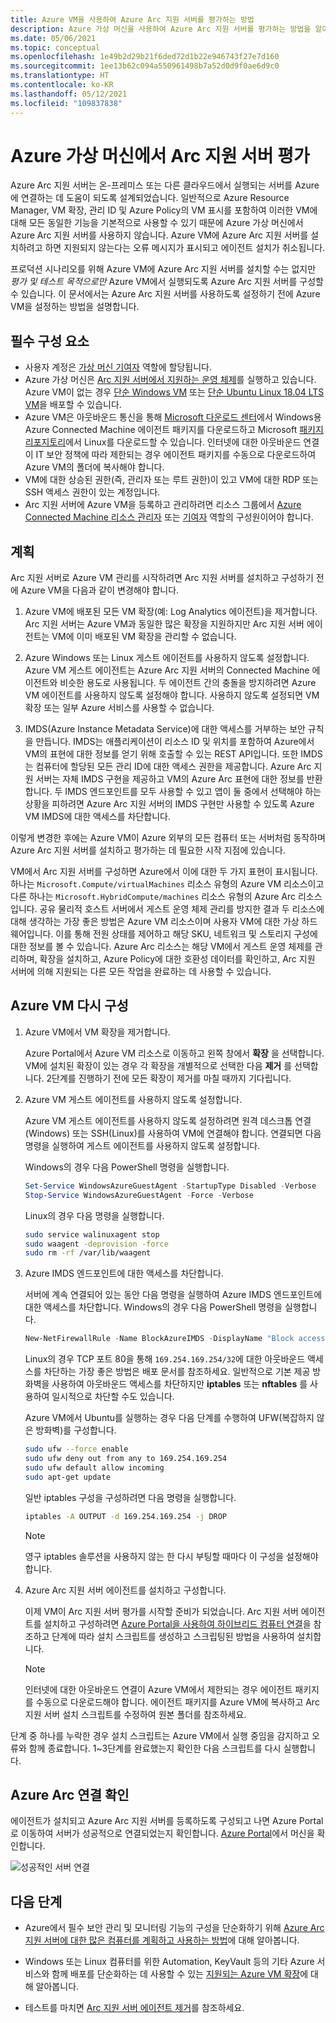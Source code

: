 ```yaml
---
title: Azure VM을 사용하여 Azure Arc 지원 서버를 평가하는 방법
description: Azure 가상 머신을 사용하여 Azure Arc 지원 서버를 평가하는 방법을 알아봅니다.
ms.date: 05/06/2021
ms.topic: conceptual
ms.openlocfilehash: 1e49b2d29b21f6ded72d1b22e946743f27e7d160
ms.sourcegitcommit: 1ee13b62c094a550961498b7a52d0d9f0ae6d9c0
ms.translationtype: HT
ms.contentlocale: ko-KR
ms.lasthandoff: 05/12/2021
ms.locfileid: "109837838"
---
```

# <a name="evaluate-arc-enabled-servers-on-an-azure-virtual-machine"></a>Azure 가상 머신에서 Arc 지원 서버 평가

Azure Arc 지원 서버는 온-프레미스 또는 다른 클라우드에서 실행되는 서버를 Azure에 연결하는 데 도움이 되도록 설계되었습니다. 일반적으로 Azure Resource Manager, VM 확장, 관리 ID 및 Azure Policy의 VM 표시를 포함하여 이러한 VM에 대해 모든 동일한 기능을 기본적으로 사용할 수 있기 때문에 Azure 가상 머신에서 Azure Arc 지원 서버를 사용하지 않습니다. Azure VM에 Azure Arc 지원 서버를 설치하려고 하면 지원되지 않는다는 오류 메시지가 표시되고 에이전트 설치가 취소됩니다.

프로덕션 시나리오를 위해 Azure VM에 Azure Arc 지원 서버를 설치할 수는 없지만 *평가 및 테스트 목적으로만* Azure VM에서 실행되도록 Azure Arc 지원 서버를 구성할 수 있습니다. 이 문서에서는 Azure Arc 지원 서버를 사용하도록 설정하기 전에 Azure VM을 설정하는 방법을 설명합니다.

## <a name="prerequisites"></a>필수 구성 요소

* 사용자 계정은 [가상 머신 기여자](../../role-based-access-control/built-in-roles.md#virtual-machine-contributor) 역할에 할당됩니다.
* Azure 가상 머신은 [Arc 지원 서버에서 지원하는 운영 체제](agent-overview.md#supported-operating-systems)를 실행하고 있습니다. Azure VM이 없는 경우 [단순 Windows VM](https://portal.azure.com/#create/Microsoft.Template/uri/https%3a%2f%2fraw.githubusercontent.com%2fAzure%2fazure-quickstart-templates%2fmaster%2fquickstarts%2fmicrosoft.compute%2fvm-simple-windows%2fazuredeploy.json) 또는 [단순 Ubuntu Linux 18.04 LTS VM](https://portal.azure.com/#create/Microsoft.Template/uri/https%3a%2f%2fraw.githubusercontent.com%2fAzure%2fazure-quickstart-templates%2fmaster%2fquickstarts%2fmicrosoft.compute%2fvm-simple-windows%2fazuredeploy.json)을 배포할 수 있습니다.
* Azure VM은 아웃바운드 통신을 통해 [Microsoft 다운로드 센터](https://aka.ms/AzureConnectedMachineAgent)에서 Windows용 Azure Connected Machine 에이전트 패키지를 다운로드하고 Microsoft [패키지 리포지토리](https://packages.microsoft.com/)에서 Linux를 다운로드할 수 있습니다. 인터넷에 대한 아웃바운드 연결이 IT 보안 정책에 따라 제한되는 경우 에이전트 패키지를 수동으로 다운로드하여 Azure VM의 폴더에 복사해야 합니다.
* VM에 대한 상승된 권한(즉, 관리자 또는 루트 권한)이 있고 VM에 대한 RDP 또는 SSH 액세스 권한이 있는 계정입니다.
* Arc 지원 서버에 Azure VM을 등록하고 관리하려면 리소스 그룹에서 [Azure Connected Machine 리소스 관리자](../../role-based-access-control/built-in-roles.md#azure-connected-machine-resource-administrator) 또는 [기여자](../../role-based-access-control/built-in-roles.md#contributor) 역할의 구성원이어야 합니다.

## <a name="plan"></a>계획

Arc 지원 서버로 Azure VM 관리를 시작하려면 Arc 지원 서버를 설치하고 구성하기 전에 Azure VM을 다음과 같이 변경해야 합니다.

1. Azure VM에 배포된 모든 VM 확장(예: Log Analytics 에이전트)을 제거합니다. Arc 지원 서버는 Azure VM과 동일한 많은 확장을 지원하지만 Arc 지원 서버 에이전트는 VM에 이미 배포된 VM 확장을 관리할 수 없습니다.

2. Azure Windows 또는 Linux 게스트 에이전트를 사용하지 않도록 설정합니다. Azure VM 게스트 에이전트는 Azure Arc 지원 서버의 Connected Machine 에이전트와 비슷한 용도로 사용됩니다. 두 에이전트 간의 충돌을 방지하려면 Azure VM 에이전트를 사용하지 않도록 설정해야 합니다. 사용하지 않도록 설정되면 VM 확장 또는 일부 Azure 서비스를 사용할 수 없습니다.

3. IMDS(Azure Instance Metadata Service)에 대한 액세스를 거부하는 보안 규칙을 만듭니다. IMDS는 애플리케이션이 리소스 ID 및 위치를 포함하여 Azure에서 VM의 표현에 대한 정보를 얻기 위해 호출할 수 있는 REST API입니다. 또한 IMDS는 컴퓨터에 할당된 모든 관리 ID에 대한 액세스 권한을 제공합니다. Azure Arc 지원 서버는 자체 IMDS 구현을 제공하고 VM의 Azure Arc 표현에 대한 정보를 반환합니다. 두 IMDS 엔드포인트를 모두 사용할 수 있고 앱이 둘 중에서 선택해야 하는 상황을 피하려면 Azure Arc 지원 서버의 IMDS 구현만 사용할 수 있도록 Azure VM IMDS에 대한 액세스를 차단합니다.

이렇게 변경한 후에는 Azure VM이 Azure 외부의 모든 컴퓨터 또는 서버처럼 동작하며 Azure Arc 지원 서버를 설치하고 평가하는 데 필요한 시작 지점에 있습니다.

VM에서 Arc 지원 서버를 구성하면 Azure에서 이에 대한 두 가지 표현이 표시됩니다. 하나는 `Microsoft.Compute/virtualMachines` 리소스 유형의 Azure VM 리소스이고 다른 하나는 `Microsoft.HybridCompute/machines` 리소스 유형의 Azure Arc 리소스입니다. 공유 물리적 호스트 서버에서 게스트 운영 체제 관리를 방지한 결과 두 리소스에 대해 생각하는 가장 좋은 방법은 Azure VM 리소스이며 사용자 VM에 대한 가상 하드웨어입니다. 이를 통해 전원 상태를 제어하고 해당 SKU, 네트워크 및 스토리지 구성에 대한 정보를 볼 수 있습니다. Azure Arc 리소스는 해당 VM에서 게스트 운영 체제를 관리하며, 확장을 설치하고, Azure Policy에 대한 호환성 데이터를 확인하고, Arc 지원 서버에 의해 지원되는 다른 모든 작업을 완료하는 데 사용할 수 있습니다.

## <a name="reconfigure-azure-vm"></a>Azure VM 다시 구성

1. Azure VM에서 VM 확장을 제거합니다.

   Azure Portal에서 Azure VM 리소스로 이동하고 왼쪽 창에서 **확장** 을 선택합니다. VM에 설치된 확장이 있는 경우 각 확장을 개별적으로 선택한 다음 **제거** 를 선택합니다. 2단계를 진행하기 전에 모든 확장이 제거를 마칠 때까지 기다립니다.

2. Azure VM 게스트 에이전트를 사용하지 않도록 설정합니다.

   Azure VM 게스트 에이전트를 사용하지 않도록 설정하려면 원격 데스크톱 연결(Windows) 또는 SSH(Linux)를 사용하여 VM에 연결해야 합니다. 연결되면 다음 명령을 실행하여 게스트 에이전트를 사용하지 않도록 설정합니다.

   Windows의 경우 다음 PowerShell 명령을 실행합니다.

   ```powershell
   Set-Service WindowsAzureGuestAgent -StartupType Disabled -Verbose
   Stop-Service WindowsAzureGuestAgent -Force -Verbose
   ```

   Linux의 경우 다음 명령을 실행합니다.

   ```bash
   sudo service walinuxagent stop
   sudo waagent -deprovision -force
   sudo rm -rf /var/lib/waagent
   ```

3. Azure IMDS 엔드포인트에 대한 액세스를 차단합니다.

   서버에 계속 연결되어 있는 동안 다음 명령을 실행하여 Azure IMDS 엔드포인트에 대한 액세스를 차단합니다. Windows의 경우 다음 PowerShell 명령을 실행합니다.

   ```powershell
   New-NetFirewallRule -Name BlockAzureIMDS -DisplayName "Block access to Azure IMDS" -Enabled True -Profile Any -Direction Outbound -Action Block -RemoteAddress 169.254.169.254
   ```

   Linux의 경우 TCP 포트 80을 통해 `169.254.169.254/32`에 대한 아웃바운드 액세스를 차단하는 가장 좋은 방법은 배포 문서를 참조하세요. 일반적으로 기본 제공 방화벽을 사용하여 아웃바운드 액세스를 차단하지만 **iptables** 또는 **nftables** 를 사용하여 일시적으로 차단할 수도 있습니다.

   Azure VM에서 Ubuntu를 실행하는 경우 다음 단계를 수행하여 UFW(복잡하지 않은 방화벽)를 구성합니다.

   ```bash
   sudo ufw --force enable
   sudo ufw deny out from any to 169.254.169.254
   sudo ufw default allow incoming
   sudo apt-get update
   ```


   일반 iptables 구성을 구성하려면 다음 명령을 실행합니다.

   ```bash
   iptables -A OUTPUT -d 169.254.169.254 -j DROP
   ```

   > [!NOTE]
   > 영구 iptables 솔루션을 사용하지 않는 한 다시 부팅할 때마다 이 구성을 설정해야 합니다.

4. Azure Arc 지원 서버 에이전트를 설치하고 구성합니다.

   이제 VM이 Arc 지원 서버 평가를 시작할 준비가 되었습니다. Arc 지원 서버 에이전트를 설치하고 구성하려면 [Azure Portal을 사용하여 하이브리드 컴퓨터 연결](onboard-portal.md)을 참조하고 단계에 따라 설치 스크립트를 생성하고 스크립팅된 방법을 사용하여 설치합니다.

   > [!NOTE]
   > 인터넷에 대한 아웃바운드 연결이 Azure VM에서 제한되는 경우 에이전트 패키지를 수동으로 다운로드해야 합니다. 에이전트 패키지를 Azure VM에 복사하고 Arc 지원 서버 설치 스크립트를 수정하여 원본 폴더를 참조하세요.

단계 중 하나를 누락한 경우 설치 스크립트는 Azure VM에서 실행 중임을 감지하고 오류와 함께 종료합니다. 1~3단계를 완료했는지 확인한 다음 스크립트를 다시 실행합니다.

## <a name="verify-the-connection-with-azure-arc"></a>Azure Arc 연결 확인

에이전트가 설치되고 Azure Arc 지원 서버를 등록하도록 구성되고 나면 Azure Portal로 이동하여 서버가 성공적으로 연결되었는지 확인합니다. [Azure Portal](https://portal.azure.com)에서 머신을 확인합니다.

![성공적인 서버 연결](./media/onboard-portal/arc-for-servers-successful-onboard.png)

## <a name="next-steps"></a>다음 단계

* Azure에서 필수 보안 관리 및 모니터링 기능의 구성을 단순화하기 위해 [Azure Arc 지원 서버에 대한 많은 컴퓨터를 계획하고 사용하는 방법](plan-at-scale-deployment.md)에 대해 알아봅니다.

* Windows 또는 Linux 컴퓨터를 위한 Automation, KeyVault 등의 기타 Azure 서비스와 함께 배포를 단순화하는 데 사용할 수 있는 [지원되는 Azure VM 확장](manage-vm-extensions.md)에 대해 알아봅니다.

* 테스트를 마치면 [Arc 지원 서버 에이전트 제거](manage-agent.md#remove-the-agent)를 참조하세요.
